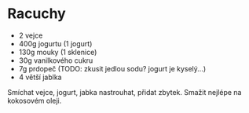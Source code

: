 # Racuchy

* 2 vejce
* 400g jogurtu (1 jogurt)
* 130g mouky (1 sklenice)
* 30g vanilkového cukru
* 7g prdopeč (TODO: zkusit jedlou sodu? jogurt je kyselý...)
* 4 větší jablka

Smíchat vejce, jogurt, jabka nastrouhat, přidat zbytek. Smažit nejlépe na kokosovém oleji.
